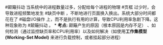 #颠簸抖动 
	当系统中的进程数量过多，分配给每个进程的物理 #页框 过少时，会导致进程频繁地发生 #缺页中断 ，不断地进行页面换入换出。系统大部分时间都花在了 #磁盘I/O操作   上，而不是执行有用的计算，导致CPU利用率急剧下降。这种现象称为 #颠簸抖动 。 
    *   **考点:** 颠簸产生的原因（根本原因是内存不足） 、如何检测（通过监控缺页率和CPU利用率）以及如何解决（如使用**工作集模型 (Working-Set Model)** 来进行负载控制，或者挂起部分进程） 